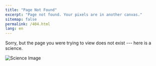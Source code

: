 ```yaml
---
title: "Page Not Found"
excerpt: "Page not found. Your pixels are in another canvas."
sitemap: false
permalink: /404.html
lang: en
---
```

Sorry, but the page you were trying to view does not exist --- here is a science.<br>
<p id="error_message"></p>
<img src="https://argilfea.github.io/philippethemedicalphysicist.github.io/images/Science.png" alt="Science Image">

<script type="text/javascript">
  var GOOG_FIXURL_LANG = 'en';
  var GOOG_FIXURL_SITE = '{{ site.url }}'
</script>
<script type="text/javascript"
  src="//linkhelp.clients.google.com/tbproxy/lh/wm/fixurl.js">
</script>
<br>
<p id="demo1"></p>
<p id="demo3"></p>
<script>
  let link = window.location.href;
  document.getElementById("demo1").innerHTML = link;
</script>
<script>
  let link2 = window.location.pathname;
  document.getElementById("demo3").innerHTML = link2;
</script>
<br>
<script>
  let link_url = window.location.pathname;
  let lang = ["/en/","/fr/","/de/","/la/"];
  let message = ["Sorry, but the page you were trying to view does not exist --- here is a science.","Désolé, mais la page recherchée semble ne pas exister --- voici une science en compensation.","Sorry, but the page you were trying to view does not exist --- here is a science.","Sorry, but the page you were trying to view does not exist --- here is a science."];
  for (let i = 0; i < lang.length; i++){
    if (link_url.includes(lang[i])){
      document.getElementById("error_message").innerHTML = message[i];
    }
  }
</script>